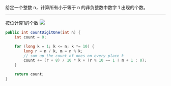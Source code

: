 给定一个整数 n，计算所有小于等于 n 的非负整数中数字 1 出现的个数。


***

按位计算1的个数
![](https://leetcode-cn.com/problems/number-of-digit-one/solution/xiang-xi-tong-su-de-si-lu-fen-xi-duo-jie-fa-by-50/)
```Java
public int countDigitOne(int n) {
    int count = 0;

    for (long k = 1; k <= n; k *= 10) {
        long r = n / k, m = n % k;
        // sum up the count of ones on every place k
        count += (r + 8) / 10 * k + (r % 10 == 1 ? m + 1 : 0);
    }

    return count;
}
```